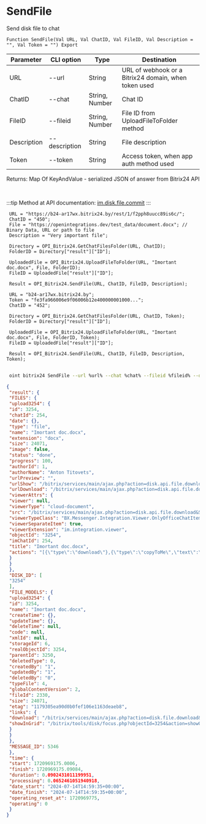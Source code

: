 ﻿---
sidebar_position: 5
---

# SendFile
 Send disk file to chat



`Function SendFile(Val URL, Val ChatID, Val FileID, Val Description = "", Val Token = "") Export`

 | Parameter | CLI option | Type | Destination |
 |-|-|-|-|
 | URL | --url | String | URL of webhook or a Bitrix24 domain, when token used |
 | ChatID | --chat | String, Number | Chat ID |
 | FileID | --fileid | String, Number | File ID from UploadFileToFolder method |
 | Description | --description | String | File description |
 | Token | --token | String | Access token, when app auth method used |

 
 Returns: Map Of KeyAndValue - serialized JSON of answer from Bitrix24 API

<br/>

:::tip
Method at API documentation: [im.disk.file.commit](https://dev.1c-bitrix.ru/learning/course/index.php?COURSE_ID=93&LESSON_ID=11485)
:::
<br/>


```bsl title="Code example"
 URL = "https://b24-ar17wx.bitrix24.by/rest/1/f2pph8uucc89is6c/";
 ChatID = "450";
 File = "https://openintegrations.dev/test_data/document.docx"; // Binary Data, URL or path to file
 Description = "Very important file";
 
 Directory = OPI_Bitrix24.GetChatFilesFolder(URL, ChatID);
 FolderID = Directory["result"]["ID"];
 
 UploadedFile = OPI_Bitrix24.UploadFileToFolder(URL, "Imortant doc.docx", File, FolderID);
 FileID = UploadedFile["result"]["ID"];
 
 Result = OPI_Bitrix24.SendFile(URL, ChatID, FileID, Description);
 
 URL = "b24-ar17wx.bitrix24.by";
 Token = "fe3fa966006e9f06006b12e400000001000...";
 ChatID = "452";
 
 Directory = OPI_Bitrix24.GetChatFilesFolder(URL, ChatID, Token);
 FolderID = Directory["result"]["ID"];
 
 UploadedFile = OPI_Bitrix24.UploadFileToFolder(URL, "Imortant doc.docx", File, FolderID, Token);
 FileID = UploadedFile["result"]["ID"];
 
 Result = OPI_Bitrix24.SendFile(URL, ChatID, FileID, Description, Token);
```
	


```sh title="CLI command example"
 
 oint bitrix24 SendFile --url %url% --chat %chat% --fileid %fileid% --description %description% --token %token%

```

```json title="Result"
{
 "result": {
 "FILES": {
 "upload3254": {
 "id": 3254,
 "chatId": 254,
 "date": {},
 "type": "file",
 "name": "Imortant doc.docx",
 "extension": "docx",
 "size": 24071,
 "image": false,
 "status": "done",
 "progress": 100,
 "authorId": 1,
 "authorName": "Anton Titovets",
 "urlPreview": "",
 "urlShow": "/bitrix/services/main/ajax.php?action=disk.api.file.download&SITE_ID=s1&humanRE=1&fileId=3254&fileName=%D0%92%D0%B0%D0%B6%D0%BD%D1%8B%D0%B9%20%D0%B4%D0%BE%D0%BA%D1%83%D0%BC%D0%B5%D0%BD%D1%82.docx",
 "urlDownload": "/bitrix/services/main/ajax.php?action=disk.api.file.download&SITE_ID=s1&humanRE=1&fileId=3254&fileName=%D0%92%D0%B0%D0%B6%D0%BD%D1%8B%D0%B9%20%D0%B4%D0%BE%D0%BA%D1%83%D0%BC%D0%B5%D0%BD%D1%82.docx",
 "viewerAttrs": {
 "viewer": null,
 "viewerType": "cloud-document",
 "src": "/bitrix/services/main/ajax.php?action=disk.api.file.download&SITE_ID=s1&humanRE=1&fileId=3254&fileName=%D0%92%D0%B0%D0%B6%D0%BD%D1%8B%D0%B9%20%D0%B4%D0%BE%D0%BA%D1%83%D0%BC%D0%B5%D0%BD%D1%82.docx",
 "viewerTypeClass": "BX.Messenger.Integration.Viewer.OnlyOfficeChatItem",
 "viewerSeparateItem": true,
 "viewerExtension": "im.integration.viewer",
 "objectId": "3254",
 "imChatId": 254,
 "title": "Imortant doc.docx",
 "actions": "[{\"type\":\"download\"},{\"type\":\"copyToMe\",\"text\":\"Save to Bitrix24 Drive\",\"action\":\"BXIM.disk.saveToDiskAction\",\"params\":{\"fileId\":\"3254\"},\"extension\":\"disk.viewer.actions\",\"buttonIconClass\":\"ui-btn-icon-cloud\"}]"
 }
 }
 },
 "DISK_ID": [
 "3254"
 ],
 "FILE_MODELS": {
 "upload3254": {
 "id": 3254,
 "name": "Imortant doc.docx",
 "createTime": {},
 "updateTime": {},
 "deleteTime": null,
 "code": null,
 "xmlId": null,
 "storageId": 6,
 "realObjectId": 3254,
 "parentId": 3250,
 "deletedType": 0,
 "createdBy": "1",
 "updatedBy": "1",
 "deletedBy": "0",
 "typeFile": 4,
 "globalContentVersion": 2,
 "fileId": 2330,
 "size": 24071,
 "etag": "1179305ea90d0b0fef106e1163deaeb8",
 "links": {
 "download": "/bitrix/services/main/ajax.php?action=disk.file.download&SITE_ID=s1&fileId=3254",
 "showInGrid": "/bitrix/tools/disk/focus.php?objectId=3254&action=showObjectInGrid&ncc=1"
 }
 }
 },
 "MESSAGE_ID": 5346
 },
 "time": {
 "start": 1720969175.0006,
 "finish": 1720969175.09084,
 "duration": 0.0902431011199951,
 "processing": 0.0652461051940918,
 "date_start": "2024-07-14T14:59:35+00:00",
 "date_finish": "2024-07-14T14:59:35+00:00",
 "operating_reset_at": 1720969775,
 "operating": 0
 }
}
```
